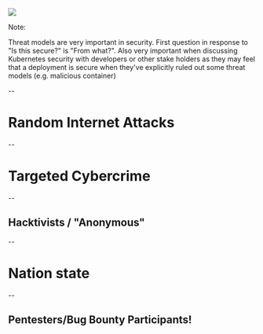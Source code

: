 <image src="/images/threat-model.jpg"/>

Note:

Threat models are very important in security.  First question in response to "Is this secure?" is "From what?".  Also very important when discussing Kubernetes security with developers or other stake holders as they may feel that a deployment is secure when they've explicitly ruled out some threat models (e.g. malicious container)

--

# Random Internet Attacks

--

# Targeted Cybercrime

--

## Hacktivists / "Anonymous"

--

# Nation state

--

## Pentesters/Bug Bounty Participants!